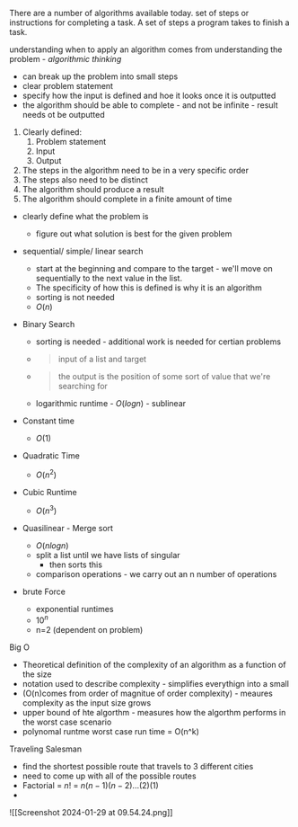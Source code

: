 There are a number of algorithms available today.
set of steps or instructions for completing a task.
A set of steps a program takes to finish a task.

understanding when to apply an algorithm comes from understanding the problem - *algorithmic thinking*
- can break up the problem into small steps
- clear problem statement
- specify how the input is defined and hoe it looks once it is outputted
- the algorithm should be able to complete - and not be infinite - result needs ot be outputted
1. Clearly defined:
	 1. Problem statement
	 2. Input
	 3. Output
2. The steps in the algorithm need to be in a very specific order
3. The steps also need to be distinct
4. The algorithm should produce a result
5. The algorithm should complete in a finite amount of time 


- clearly define what the problem is
	-  figure out what solution is best for the given problem


- sequential/ simple/ linear search
	- start at the beginning and compare to the target - we'll move on sequentially to the next value in the list.
	- The specificity of how this is defined is why it is an algorithm
	- sorting is not needed
	- $O(n)$
- Binary Search
	- sorting is needed - additional work is needed for certian problems
	- > input of a list and target
	- > the output is the position of some sort of value that we're searching for 
	- logarithmic runtime - $O(log n)$ - sublinear
- Constant time
	- $O(1)$
- Quadratic Time
	- $O(n^2)$
- Cubic Runtime
	- $O(n^3)$
- Quasilinear - Merge sort
	- $O(n log n)$
	- split a list until we have lists of singular
		- then sorts this 
	- comparison operations - we carry out an n number of operations
- brute Force
	- exponential runtimes
	- $10^n$
	- n=2 (dependent on problem)

Big O
- Theoretical definition of the complexity of an algorithm as a function of the size
- notation used to describe complexity - simplifies everythign into a small 
- (O(n)comes from order of magnitue of order complexity) - meaures complexity as the input size grows
- upper bound of hte algorthm - measures how the algorthm performs in the worst case scenario
- polynomal runtme worst case run time =  O(n^k)

Traveling Salesman
- find the shortest possible route that travels to 3 different cities 
- need to come up with all of the possible routes
- Factorial = $n!$ = $n(n-1)(n-2)...(2)(1)$
- 


![[Screenshot 2024-01-29 at 09.54.24.png]]